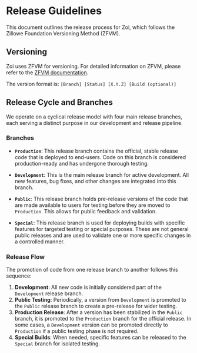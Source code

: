 # Release Guidelines

This document outlines the release process for Zoi, which follows the Zillowe Foundation Versioning Method (ZFVM).

## Versioning

Zoi uses ZFVM for versioning. For detailed information on ZFVM, please refer to the [ZFVM documentation](https://zillowe.qzz.io/docs/methods/zfvm).

The version format is: `[Branch] [Status] [X.Y.Z] [Build (optional)]`

## Release Cycle and Branches

We operate on a cyclical release model with four main release branches, each serving a distinct purpose in our development and release pipeline.

### Branches

- **`Production`**: This release branch contains the official, stable release code that is deployed to end-users. Code on this branch is considered production-ready and has undergone thorough testing.

- **`Development`**: This is the main release branch for active development. All new features, bug fixes, and other changes are integrated into this branch.

- **`Public`**: This release branch holds pre-release versions of the code that are made available to users for testing before they are moved to `Production`. This allows for public feedback and validation.

- **`Special`**: This release branch is used for deploying builds with specific features for targeted testing or special purposes. These are not general public releases and are used to validate one or more specific changes in a controlled manner.

### Release Flow

The promotion of code from one release branch to another follows this sequence:

1.  **Development**: All new code is initially considered part of the `Development` release branch.
2.  **Public Testing**: Periodically, a version from `Development` is promoted to the `Public` release branch to create a pre-release for wider testing.
3.  **Production Release**: After a version has been stabilized in the `Public` branch, it is promoted to the `Production` branch for the official release. In some cases, a `Development` version can be promoted directly to `Production` if a public testing phase is not required.
4.  **Special Builds**: When needed, specific features can be released to the `Special` branch for isolated testing.

